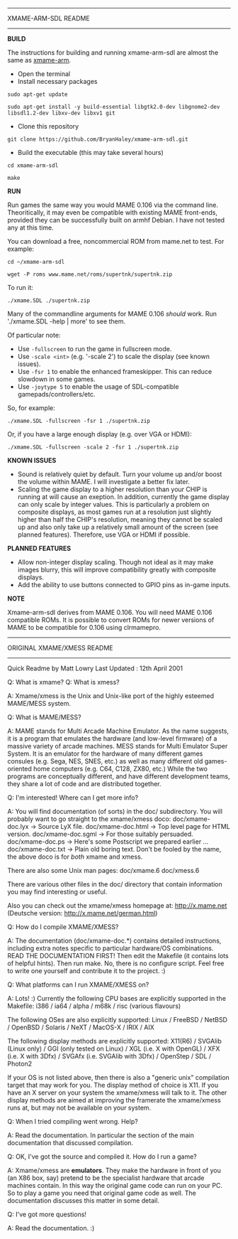  *********************
 XMAME-ARM-SDL README
 *********************
 
**BUILD**
 
 The instructions for building and running xmame-arm-sdl are almost the same as [xmame-arm](https://www.anavi.org/article/204/).
 
 * Open the terminal
 * Install necessary packages
 
 `sudo apt-get update`
 
 `sudo apt-get install -y build-essential libgtk2.0-dev libgnome2-dev libsdl1.2-dev libxv-dev libxv1 git`
 
 * Clone this repository
 
 `git clone https://github.com/BryanHaley/xmame-arm-sdl.git`
 
 * Build the executable (this may take several hours)
 
 `cd xmame-arm-sdl`
 
 `make`
 
**RUN**
 
 Run games the same way you would MAME 0.106 via the command line. Theoritically, it may even be compatible with existing MAME front-ends, provided they can be successfully built on armhf Debian. I have not tested any at this time.
 
 You can download a free, noncommercial ROM from mame.net to test. For example:
 
 `cd ~/xmame-arm-sdl`
 
 `wget -P roms www.mame.net/roms/supertnk/supertnk.zip`
 
 To run it:
 
 `./xmame.SDL ./supertnk.zip`
 
 Many of the commandline arguments for MAME 0.106 *should* work. Run './xmame.SDL -help | more' to see them.
 
 Of particular note:
 + Use `-fullscreen` to run the game in fullscreen mode.
 + Use `-scale <int>` (e.g. '-scale 2') to scale the display (see known issues).
 + Use `-fsr 1` to enable the enhanced frameskipper. This can reduce slowdown in some games.
 + Use `-joytype 5` to enable the usage of SDL-compatible gamepads/controllers/etc.
 
 So, for example:
 
 `./xmame.SDL -fullscreen -fsr 1 ./supertnk.zip`
 
 Or, if you have a large enough display (e.g. over VGA or HDMI):
 
 `./xmame.SDL -fullscreen -scale 2 -fsr 1 ./supertnk.zip`
 
**KNOWN ISSUES**
 
 * Sound is relatively quiet by default. Turn your volume up and/or boost the volume within MAME. I will investigate a better fix later.
 * Scaling the game display to a higher resolution than your CHIP is running at will cause an exeption. In addition, currently the game display can only scale by integer values. This is particularly a problem on composite displays, as most games run at a resolution just slightly higher than half the CHIP's resolution, meaning they cannot be scaled up and also only take up a relatively small amount of the screen (see planned features). Therefore, use VGA or HDMI if possible.
 
**PLANNED FEATURES**
 
 * Allow non-integer display scaling. Though not ideal as it may make images blurry, this will improve compatibility greatly with composite displays.
 * Add the ability to use buttons connected to GPIO pins as in-game inputs.
 
**NOTE**

Xmame-arm-sdl derives from MAME 0.106. You will need MAME 0.106 compatible ROMs. It is possible to convert ROMs for newer versions of MAME to be compatible for 0.106 using clrmamepro.

 *********************
 ORIGINAL XMAME/XMESS README
 *********************

 Quick Readme by Matt Lowry
 Last Updated : 12th April 2001

Q: What is xmame?
Q: What is xmess?

A: Xmame/xmess is the Unix and Unix-like port of the highly esteemed MAME/MESS
   system.


Q: What is MAME/MESS?

A: MAME stands for Multi Arcade Machine Emulator. As the name suggests, it is
    a program that emulates the hardware (and low-level firmware) of a massive
    variety of arcade machines.
   MESS stands for Multi Emulator Super System. It is an emulator for the
    hardware of many different games consules (e.g. Sega, NES, SNES, etc.)
    as well as many different old games-oriented home computers (e.g. C64,
    C128, ZX80, etc.)
   While the two programs are conceptually different, and have different
    development teams, they share a lot of code and are distributed together.


Q: I'm interested! Where can I get more info?

A: You will find documentation (of sorts) in the doc/ subdirectory.
   You will probably want to go straight to the xmame/xmess doco:
     doc/xmame-doc.lyx  -> Source LyX file.
     doc/xmame-doc.html -> Top level page for HTML version.
     doc/xmame-doc.sgml -> For those suitably persuaded.
     doc/xmame-doc.ps   -> Here's some Postscript we prepared earlier ...
     doc/xmame-doc.txt  -> Plain old boring text.
   Don't be fooled by the name, the above doco is for _both_ xmame and xmess.

   There are also some Unix man pages:
     doc/xmame.6
     doc/xmess.6

   There are various other files in the doc/ directory that contain information
    you may find interesting or useful.

   Also you can check out the xmame/xmess homepage at:
                       http://x.mame.net
    (Deutsche version: http://x.mame.net/german.html)


Q: How do I compile XMAME/XMESS?

A: The documentation (doc/xmame-doc.*) contains detailed instructions, 
    including extra notes specific to particular hardware/OS combinations.
   READ THE DOCUMENTATION FIRST!
   Then edit the Makefile (it contains lots of helpful hints).
   Then run make.
   No, there is no configure script. Feel free to write one yourself and
    contribute it to the project. :)

Q: What platforms can I run XMAME/XMESS on?

A: Lots! :)
   Currently the following CPU bases are explicitly supported in the Makefile:
   i386  /  ia64   /  alpha  /  m68k  /  risc (various flavours)

   The following OSes are also explicitly supported:
   Linux / FreeBSD / NetBSD / OpenBSD / Solaris / NeXT / MacOS-X / IRIX / AIX

   The following display methods are explicitly supported:
   X11(R6) / SVGAlib (Linux only) / GGI (only tested on Linux) / 
   XGL (i.e. X with OpenGL) / XFX (i.e. X with 3Dfx) / 
   SVGAfx (i.e. SVGAlib with 3Dfx) / OpenStep / SDL / Photon2

   If your OS is not listed above, then there is also a "generic unix"
    compilation target that may work for you.
   The display method of choice is X11. If you have an X server on your
    system the xmame/xmess will talk to it. The other display methods are
    aimed at improving the framerate the xmame/xmess runs at, but may not
    be available on your system.


Q: When I tried compiling <xyz> went wrong. Help?

A: Read the documentation. In particular the section of the main documentation
    that discussed compilation.


Q: OK, I've got the source and compiled it. How do I run a game?

A: Xmame/xmess are __emulators__. They make the hardware in front of you
    (an X86 box, say) pretend to be the specialist hardware that arcade
    machines contain. In this way the original game code can run on your
    PC. So to play a game you need that original game code as well.
   The documentation discusses this matter in some detail.


Q: I've got more questions!

A: Read the documentation. :)


